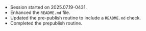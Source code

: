 - Session started on 2025.07.19-0431.
- Enhanced the `README.md` file.
- Updated the pre-publish routine to include a `README.md` check.
- Completed the prepublish routine.
